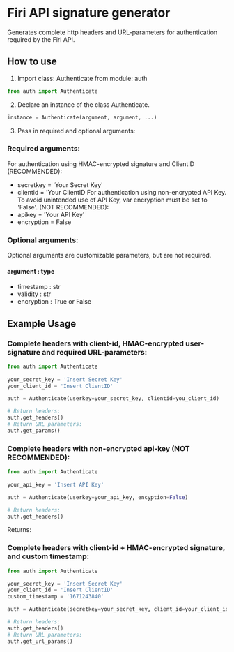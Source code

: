 # Firi API signature generator

Generates complete http headers and URL-parameters for authentication required by the Firi API.
## How to use

1. Import class: Authenticate from module: auth
```python
from auth import Authenticate 
```

2. Declare an instance of the class Authenticate.
```python
instance = Authenticate(argument, argument, ...)
```
3. Pass in required and optional arguments:

### Required arguments: 
For authentication using HMAC-encrypted signature and ClientID (RECOMMENDED):
- secretkey = 'Your Secret Key'
- clientid = 'Your ClientID
For authentication using non-encrypted API Key. To avoid unintended use of API Key, var encryption must be set to 'False'. (NOT RECOMMENDED):
- apikey = 'Your API Key'
- encryption = False

### Optional arguments:
Optional arguments are customizable parameters, but are not required.

#### argument : type 
- timestamp : str
- validity : str
- encryption : True or False


## Example Usage
### Complete headers with client-id, HMAC-encrypted user-signature and required URL-parameters:
```python
from auth import Authenticate
 
your_secret_key = 'Insert Secret Key'
your_client_id = 'Insert ClientID'

auth = Authenticate(userkey=your_secret_key, clientid=you_client_id)

# Return headers:
auth.get_headers() 
# Return URL parameters: 
auth.get_params()
```
### Complete headers with non-encrypted api-key (NOT RECOMMENDED): 
```python
from auth import Authenticate
 
your_api_key = 'Insert API Key'

auth = Authenticate(userkey=your_api_key, encyption=False)

# Return headers:
auth.get_headers() 
```
Returns: 
### Complete headers with client-id + HMAC-encrypted signature, and custom timestamp:
```python
from auth import Authenticate

your_secret_key = 'Insert Secret Key'
your_client_id = 'Insert ClientID'
custom_timestamp = '1671243840'

auth = Authenticate(secretkey=your_secret_key, client_id=your_client_id, timestamp=)

# Return headers: 
auth.get_headers()
# Return URL parameters:
auth.get_url_params()
```